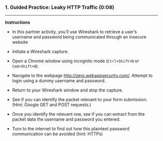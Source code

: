 ### 1.  Guided Practice: Leaky HTTP Traffic (0:08)

---

**Instructions** 

  * In this partner activity, you’ll use Wireshark to retrieve a user’s username and password being communicated through an insecure website

  * Initiate a Wireshark capture.

  * Open a Chrome window using incognito mode (`Ctrl+Shift+N` or `Cmd+Shift+N`).

  * Navigate to the webpage http://zero.webappsecurity.com/. Attempt to login using a dummy username and password. 

  * Return to your Wireshark window and stop the capture. 

  * See if you can identify the packet relevant to your form submission. (Hint: Google GET and POST requests.)

  * Once you identify the relevant row, see if you can extract from the packet data the username and password you entered. 

  * Turn to the internet to find out how this plaintext password communication can be avoided (hint: HTTPs)
